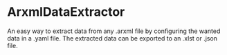 # ArxmlDataExtractor
An easy way to extract data from any .arxml file by configuring the wanted data in a .yaml file. The extracted data can be exported to an .xlst or .json file.
